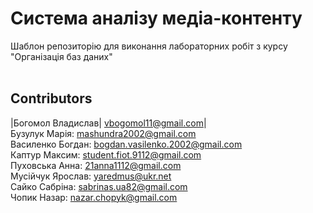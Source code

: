 # Система аналізу медіа-контенту

Шаблон репозиторію для виконання лабораторних робіт з курсу "Організація баз даних"
<br />
<br />
## Contributors
|Богомол Владислав| vbogomol11@gmail.com|<br />
Бузулук Марія: mashundra2002@gmail.com<br />
Василенко Богдан: bogdan.vasilenko.2002@gmail.com<br />
Каптур Максим: student.fiot.9112@gmail.com<br />
Пуховська Анна: 21anna1112@gmail.com<br />
Мусійчук Ярослав: yaredmus@ukr.net<br />
Сайко Сабріна: sabrinas.ua82@gmail.com<br />
Чопик Назар: nazar.chopyk@gmail.com<br />

